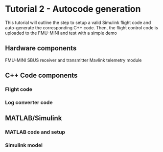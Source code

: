 # Tutorial 2 - Autocode generation
This tutorial will outline the step to setup a valid Simulink flight code and auto-generate the corresponding C++ code. Then, the flight control code is uploaded to the FMU-MINI and test with a simple demo

## Hardware components
FMU-MINI
SBUS receiver and transmitter
Mavlink telemetry module

## C++ Code components

### Flight code

### Log converter code

## MATLAB/Simulink

### MATLAB code and setup

### Simulink model

